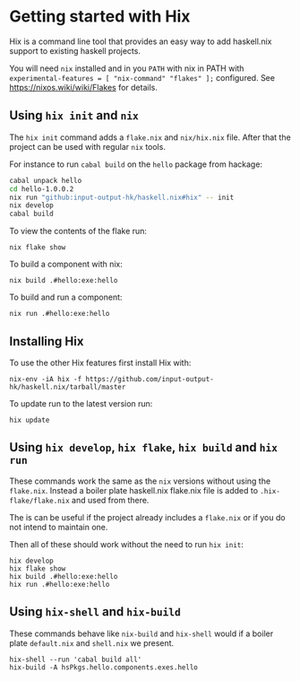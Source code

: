 # Getting started with Hix

Hix is a command line tool that provides an easy way to add haskell.nix
support to existing haskell projects.

You will need `nix` installed and in you `PATH` with nix in PATH with
`experimental-features = [ "nix-command" "flakes" ];` configured.
See https://nixos.wiki/wiki/Flakes for details.

## Using `hix init` and `nix`

The `hix init` command adds a `flake.nix` and `nix/hix.nix` file.
After that the project can be used with regular `nix` tools.

For instance to run `cabal build` on the `hello` package from hackage:

```bash
cabal unpack hello
cd hello-1.0.0.2
nix run "github:input-output-hk/haskell.nix#hix" -- init
nix develop
cabal build
```

To view the contents of the flake run:

```
nix flake show
```

To build a component with nix:

```
nix build .#hello:exe:hello
```

To build and run a component:

```
nix run .#hello:exe:hello
```

## Installing Hix

To use the other Hix features first install Hix with:

```
nix-env -iA hix -f https://github.com/input-output-hk/haskell.nix/tarball/master
```

To update run to the latest version run:

```
hix update
```

## Using `hix develop`, `hix flake`, `hix build` and `hix run`

These commands work the same as the `nix` versions
without using the `flake.nix`.  Instead a boiler
plate haskell.nix flake.nix file is added to
`.hix-flake/flake.nix` and used from there.

The is can be useful if the project already includes a
`flake.nix` or if you do not intend to maintain one.


Then all of these should work without the need to
run `hix init`:

```
hix develop
hix flake show
hix build .#hello:exe:hello
hix run .#hello:exe:hello
```

## Using `hix-shell` and `hix-build`

These commands behave like `nix-build` and `hix-shell`
would if a boiler plate `default.nix` and `shell.nix`
we present.

```
hix-shell --run 'cabal build all'
hix-build -A hsPkgs.hello.components.exes.hello
```
